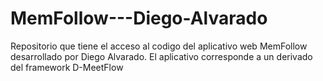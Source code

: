 # MemFollow---Diego-Alvarado
Repositorio que tiene el acceso al codigo del aplicativo web MemFollow desarrollado por Diego Alvarado. El aplicativo corresponde a un derivado del framework D-MeetFlow
